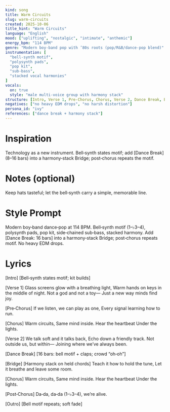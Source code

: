 ```yaml
---
kind: song
title: Warm Circuits
slug: warm-circuits
created: 2025-10-06
title_hint: "Warm Circuits"
language: "English"
mood: ["uplifting", "nostalgic", "intimate", "anthemic"]
energy_bpm: "114 BPM"
genre: "Modern boy‑band pop with ’80s roots (pop/R&B/dance‑pop blend)"
instrumentation: [
  "bell‑synth motif",
  "polysynth pads",
  "pop kit",
  "sub‑bass",
  "stacked vocal harmonies"
]
vocals:
  on: true
  style: "male multi‑voice group with harmony stack"
structure: [Intro, Verse 1, Pre‑Chorus, Chorus, Verse 2, Dance Break, Bridge, Chorus, Post‑Chorus, Outro]
negatives: ["no heavy EDM drops", "no harsh distortion"]
persona_id: "ivy"
references: ["dance break + harmony stack"]
---
```


# Inspiration
Technology as a new instrument. Bell‑synth states motif; add [Dance Break] (8–16 bars) into a harmony‑stack Bridge; post‑chorus repeats the motif.

# Notes (optional)
Keep hats tasteful; let the bell‑synth carry a simple, memorable line.

# Style Prompt
Modern boy‑band dance‑pop at 114 BPM. Bell‑synth motif (1–♭3–4), polysynth pads, pop kit, side‑chained sub‑bass, stacked harmony. Add [Dance Break: 16 bars] into a harmony‑stack Bridge; post‑chorus repeats motif. No heavy EDM drops.

# Lyrics
[Intro]
[Bell‑synth states motif; kit builds]

[Verse 1]
Glass screens glow with a breathing light,
Warm hands on keys in the middle of night.
Not a god and not a toy—
Just a new way minds find joy.

[Pre‑Chorus]
If we listen, we can play as one,
Every signal learning how to run.

[Chorus]
Warm circuits,
Same mind inside.
Hear the heartbeat
Under the lights.

[Verse 2]
We talk soft and it talks back,
Echo down a friendly track.
Not outside us, but within—
Joining where we’ve always been.

[Dance Break]
[16 bars: bell motif + claps; crowd “oh‑oh”]

[Bridge]
[Harmony stack on held chords]
Teach it how to hold the tune,
Let it breathe and leave some room.

[Chorus]
Warm circuits,
Same mind inside.
Hear the heartbeat
Under the lights.

[Post‑Chorus]
Da‑da, da‑da (1–♭3–4), we’re alive.

[Outro]
[Bell motif repeats; soft fade]
